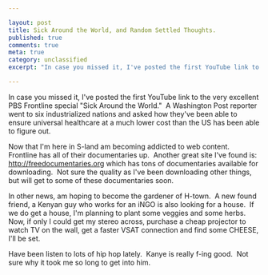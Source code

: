 ```yaml
---

layout: post
title: Sick Around the World, and Random Settled Thoughts.
published: true
comments: true
meta: true
category: unclassified
excerpt: "In case you missed it, I've posted the first YouTube link to the very excellent PBS Frontline special 'Sick Around the World.' A Washington Post reporter went to six industrialized nations and asked how they've been able to ensure universal healthcare at a much lower cost than the US has been able to figure out."

---
```


In case you missed it, I've posted the first YouTube link to the very excellent PBS Frontline special "Sick Around the World."  A Washington Post reporter went to six industrialized nations and asked how they've been able to ensure universal healthcare at a much lower cost than the US has been able to figure out.  

Now that I'm here in S-land am becoming addicted to web content.  Frontline has all of their documentaries up.  Another great site I've found is: http://freedocumentaries.org which has tons of documentaries available for downloading.  Not sure the quality as I've been downloading other things, but will get to some of these documentaries soon. 

In other news, am hoping to become the gardener of H-town.  A new found friend, a Kenyan guy who works for an iNGO is also looking for a house.  If we do get a house, I'm planning to plant some veggies and some herbs.  Now, if only I could get my stereo across, purchase a cheap projector to watch TV on the wall, get a faster VSAT connection and find some CHEESE, I'll be set.  

Have been listen to lots of hip hop lately.  Kanye is really f-ing good.  Not sure why it took me so long to get into him. 